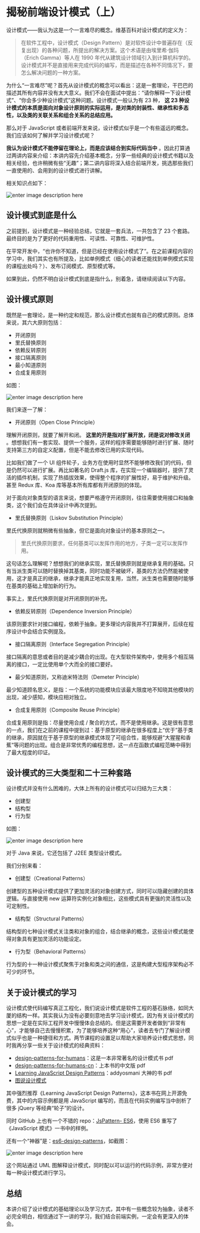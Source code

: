 # 揭秘前端设计模式（上）

设计模式——我认为这是一个一言难尽的概念。维基百科对设计模式的定义为：

> 在软件工程中，设计模式（Design Pattern）是对软件设计中普遍存在（反复出现）的各种问题，所提出的解决方案。这个术语是由埃里希·伽玛（Erich Gamma）等人在 1990 年代从建筑设计领域引入到计算机科学的。设计模式并不是直接用来完成代码的编写，而是描述在各种不同情况下，要怎么解决问题的一种方案。

为什么“一言难尽”呢？首先从设计模式的概念可以看出：这是一套理论，干巴巴的描述其所有内容并没有太大意义。我们不会在面试中提出：“请你解释一下设计模式”、“你会多少种设计模式”这种问题。设计模式一般认为有 23 种， **这 23 种设计模式的本质是面向对象设计原则的实际运用，是对类的封装性、继承性和多态性，以及类的关联关系和组合关系的总结应用。**

那么对于 JavaScript 或者前端开发来说，设计模式似乎是一个有些遥远的概念。我们应该如何了解并学习设计模式呢？

**我认为设计模式不能停留在理论上，而是应该结合到实际代码当中** 。因此打算通过两讲内容来介绍：本讲内容先介绍基本概念，分享一些经典的设计模式书籍以及相关经验，也许稍微有些“无趣”；第二讲内容将深入结合前端开发，挑选那些我们一直使用的、会用到的设计模式进行讲解。

相关知识点如下：

![enter image description here](https://images.gitbook.cn/cb2e6d60-cbfe-11e9-a9bd-857608719494)

## 设计模式到底是什么

之前提到，设计模式是一种经验总结，它就是一套兵法，一共包含了 23 个套路。最终目的是为了更好的代码重用性、可读性、可靠性、可维护性。

在平常开发中，“也许你不知道，但是已经在使用设计模式了”。在之前课程内容的学习中，我们其实也有所提及，比如单例模式（细心的读者还能找到单例模式实现的课程出处吗？）、发布订阅模式、原型模式等。

如果到此，仍然不明白设计模式到底是指什么，别着急，请继续阅读以下内容。

## 设计模式原则

既然是一套理论，是一种约定和规范，那么设计模式也就有自己的模式原则。总体来说，其六大原则包括：

* 开闭原则
* 里氏替换原则
* 依赖反转原则
* 接口隔离原则
* 最小知道原则
* 合成复用原则

如图：

![enter image description here](https://images.gitbook.cn/8112c980-cbfc-11e9-93b3-c35630e1847c)

我们来逐一了解：

* 开闭原则（Open Close Principle）

理解开闭原则，就要了解开和闭。 **这里的开是指对扩展开放，闭是说对修改关闭** 。想想我们有一套实现、提供一个服务，这样的程序需要能够随时进行扩展、随时支持第三方的自定义配置，但是不能去修改已用的实现代码。

比如我们做了一个 UI 组件轮子，业务方在使用时显然不能够修改我们的代码，但是仍然可以进行扩展。再比如著名的 Draft.js 库，在实现一个编辑器时，提供了灵活的插件机制，实现了热插拔效果，使得整个程序的扩展性好，易于维护和升级。甚至 Redux 库、Koa 库等基本所有库都有开闭原则的体现。

对于面向对象类型的语言来说，想要严格遵守开闭原则，往往需要使用接口和抽象类，这个我们会在具体设计中再次提到。

* 里氏替换原则（Liskov Substitution Principle）

里氏代换原则就稍微有些抽象，但它是面向对象设计的基本原则之一。

> 里氏代换原则要求，任何基类可以发挥作用的地方，子类一定可以发挥作用。

这句话怎么理解呢？想想我们的继承实现，里氏替换原则就是继承复用的基础。只有当派生类可以随时替换掉其基类，同时功能不被破坏，基类的方法仍然能被使用，这才是真正的继承，继承才能真正地实现复用，当然，派生类也需要随时能够在基类的基础上增加新的行为。

事实上，里氏代换原则是对开闭原则的补充。

* 依赖反转原则（Dependence Inversion Principle）

该原则要求针对接口编程，依赖于抽象。更多理论内容我并不打算展开，后续在程序设计中会结合实例提及。

* 接口隔离原则（Interface Segregation Principle）

接口隔离的意思或者目的是减少耦合的出现。在大型软件架构中，使用多个相互隔离的接口，一定比使用单个大而全的接口要好。

* 最少知道原则，又称迪米特法则（Demeter Principle）

最少知道顾名思义，是指：一个系统的功能模块应该最大限度地不知晓其他模块的出现，减少感知，模块应相对独立。

* 合成复用原则（Composite Reuse Principle）

合成复用原则是指：尽量使用合成 / 聚合的方式，而不是使用继承。这是很有意思的一点，我们在之前的课程中提到过：基于原型的继承在很多程度上“优于”基于类的继承，原因就在于基于原型的继承模式体现了可组合性，能够规避“大猩猩和香蕉”等问题的出现。组合是非常优秀的编程思想，这一点在函数式编程范畴中得到了最大程度的印证。

## 设计模式的三大类型和二十三种套路

设计模式并没有什么困难的，大体上所有的设计模式可以归结为三大类：

* 创建型
* 结构型
* 行为型

如图：

![enter image description here](https://images.gitbook.cn/1190fdb0-cbfd-11e9-942c-915593d3f51c)

对于 Java 来说，它还包括了 J2EE 类型设计模式。

我们分别来看：

* 创建型（Creational Patterns）

创建型的五种设计模式提供了更加灵活的对象创建方式，同时可以隐藏创建的具体逻辑。与直接使用 new 运算符实例化对象相比，这些模式具有更强的灵活性以及可定制性。

* 结构型（Structural Patterns）

结构型的七种设计模式关注类和对象的组合，结合继承的概念，这些设计模式能使得对象具有更加灵活的功能设定。

* 行为型（Behavioral Patterns）

行为型的十一种设计模式聚焦于对象和类之间的通信，这是构建大型程序架构必不可少的环节。

## 关于设计模式的学习

设计模式使代码编写真正工程化，我们说设计模式是软件工程的基石脉络，如同大厦的结构一样。其实我认为没有必要刻意地去学习设计模式，因为有关设计模式的思想一定是在实际工程开发中慢慢体会总结的。但是这需要开发者做到“非常有心”，才能够自己去慢慢积累，为了能够培养这种“用心”，读者去专门了解设计模式似乎也是一种捷径和方式。两节课程的设置足以帮助大家培养设计模式思想，同时我再分享一些关于设计模式的经典资料：

* [design-patterns-for-humans](https://github.com/kamranahmedse/design-patterns-for-humans)：这是一本非常著名的设计模式书 pdf
* [design-patterns-for-humans-cn](https://github.com/guanguans/design-patterns-for-humans-cn)：上本书的中文版 pdf
* [Learning JavaScript Design Patterns](https://addyosmani.com/resources/essentialjsdesignpatterns/book/)：addyosmani 大神的书 pdf
* [图说设计模式](https://design-patterns.readthedocs.io/zh_CN/latest/)

其中强烈推荐《Learning JavaScript Design Patterns》，这本书在网上开源免费，其中的内容示例都是用 JavaScript 编写的，而且在代码实例编写当中剖析了很多 jQuery 等经典“轮子”的设计。

同时 GitHub 上也有一个不错的 repo：[JsPattern- ES6](https://github.com/DavidCai1993/JsPattern-ES6)，使用 ES6 重写了《JavaScript 模式》一书中的样例。

还有一个“神器”是：[es6-design-patterns](http://loredanacirstea.github.io/es6-design-%20patterns/#composite)，如截图：

![enter image description here](https://images.gitbook.cn/765be890-cbfd-11e9-a9bd-857608719494)

这个网站通过 UML 图解释设计模式，同时配以可以运行的代码示例，非常方便对每一种设计模式进行学习。

## 总结

本讲介绍了设计模式的基础理论以及学习方式，其中有一些概念较为抽象，读者不必完全明白，相信通过下一讲的学习，我们结合前端实例，一定会有更深入的体会。

